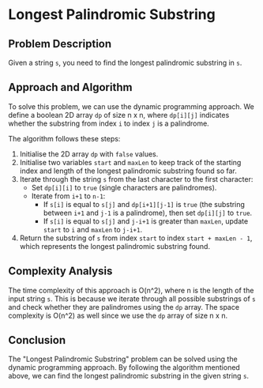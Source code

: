 # Longest Palindromic Substring

## Problem Description

Given a string `s`, you need to find the longest palindromic substring in `s`.

## Approach and Algorithm

To solve this problem, we can use the dynamic programming approach. We define a boolean 2D array `dp` of size n x n, where `dp[i][j]` indicates whether the substring from index `i` to index `j` is a palindrome.

The algorithm follows these steps:

1. Initialise the 2D array `dp` with `false` values.
2. Initialise two variables `start` and `maxLen` to keep track of the starting index and length of the longest palindromic substring found so far.
3. Iterate through the string `s` from the last character to the first character:
   - Set `dp[i][i]` to `true` (single characters are palindromes).
   - Iterate from `i+1` to `n-1`:
     - If `s[i]` is equal to `s[j]` and `dp[i+1][j-1]` is `true` (the substring between `i+1` and `j-1` is a palindrome), then set `dp[i][j]` to `true`.
     - If `s[i]` is equal to `s[j]` and `j-i+1` is greater than `maxLen`, update `start` to `i` and `maxLen` to `j-i+1`.
4. Return the substring of `s` from index `start` to index `start + maxLen - 1`, which represents the longest palindromic substring found.

## Complexity Analysis

The time complexity of this approach is O(n^2), where n is the length of the input string `s`. This is because we iterate through all possible substrings of `s` and check whether they are palindromes using the `dp` array.
The space complexity is O(n^2) as well since we use the `dp` array of size n x n.

## Conclusion

The "Longest Palindromic Substring" problem can be solved using the dynamic programming approach. By following the algorithm mentioned above, we can find the longest palindromic substring in the given string `s`.
